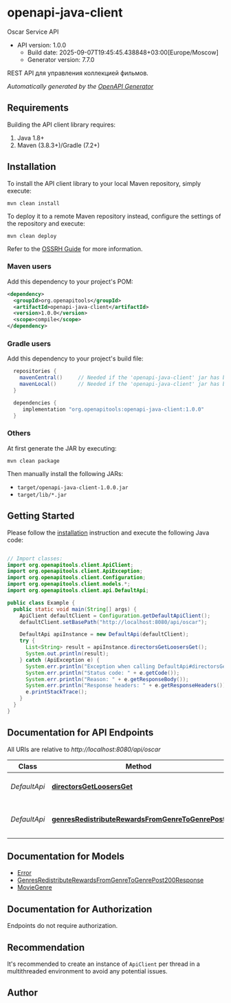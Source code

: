# openapi-java-client

Oscar Service API
- API version: 1.0.0
  - Build date: 2025-09-07T19:45:45.438848+03:00[Europe/Moscow]
  - Generator version: 7.7.0

REST API для управления коллекцией фильмов.


*Automatically generated by the [OpenAPI Generator](https://openapi-generator.tech)*


## Requirements

Building the API client library requires:
1. Java 1.8+
2. Maven (3.8.3+)/Gradle (7.2+)

## Installation

To install the API client library to your local Maven repository, simply execute:

```shell
mvn clean install
```

To deploy it to a remote Maven repository instead, configure the settings of the repository and execute:

```shell
mvn clean deploy
```

Refer to the [OSSRH Guide](http://central.sonatype.org/pages/ossrh-guide.html) for more information.

### Maven users

Add this dependency to your project's POM:

```xml
<dependency>
  <groupId>org.openapitools</groupId>
  <artifactId>openapi-java-client</artifactId>
  <version>1.0.0</version>
  <scope>compile</scope>
</dependency>
```

### Gradle users

Add this dependency to your project's build file:

```groovy
  repositories {
    mavenCentral()     // Needed if the 'openapi-java-client' jar has been published to maven central.
    mavenLocal()       // Needed if the 'openapi-java-client' jar has been published to the local maven repo.
  }

  dependencies {
     implementation "org.openapitools:openapi-java-client:1.0.0"
  }
```

### Others

At first generate the JAR by executing:

```shell
mvn clean package
```

Then manually install the following JARs:

* `target/openapi-java-client-1.0.0.jar`
* `target/lib/*.jar`

## Getting Started

Please follow the [installation](#installation) instruction and execute the following Java code:

```java

// Import classes:
import org.openapitools.client.ApiClient;
import org.openapitools.client.ApiException;
import org.openapitools.client.Configuration;
import org.openapitools.client.models.*;
import org.openapitools.client.api.DefaultApi;

public class Example {
  public static void main(String[] args) {
    ApiClient defaultClient = Configuration.getDefaultApiClient();
    defaultClient.setBasePath("http://localhost:8080/api/oscar");

    DefaultApi apiInstance = new DefaultApi(defaultClient);
    try {
      List<String> result = apiInstance.directorsGetLoosersGet();
      System.out.println(result);
    } catch (ApiException e) {
      System.err.println("Exception when calling DefaultApi#directorsGetLoosersGet");
      System.err.println("Status code: " + e.getCode());
      System.err.println("Reason: " + e.getResponseBody());
      System.err.println("Response headers: " + e.getResponseHeaders());
      e.printStackTrace();
    }
  }
}

```

## Documentation for API Endpoints

All URIs are relative to *http://localhost:8080/api/oscar*

Class | Method | HTTP request | Description
------------ | ------------- | ------------- | -------------
*DefaultApi* | [**directorsGetLoosersGet**](docs/DefaultApi.md#directorsGetLoosersGet) | **GET** /directors/get-loosers | Получить режиссёров без оскаров
*DefaultApi* | [**genresRedistributeRewardsFromGenreToGenrePost**](docs/DefaultApi.md#genresRedistributeRewardsFromGenreToGenrePost) | **POST** /genres/redistribute-rewards/{from-genre}/{to-genre} | Перераспределить Оскары между жанрами


## Documentation for Models

 - [Error](docs/Error.md)
 - [GenresRedistributeRewardsFromGenreToGenrePost200Response](docs/GenresRedistributeRewardsFromGenreToGenrePost200Response.md)
 - [MovieGenre](docs/MovieGenre.md)


<a id="documentation-for-authorization"></a>
## Documentation for Authorization

Endpoints do not require authorization.


## Recommendation

It's recommended to create an instance of `ApiClient` per thread in a multithreaded environment to avoid any potential issues.

## Author



